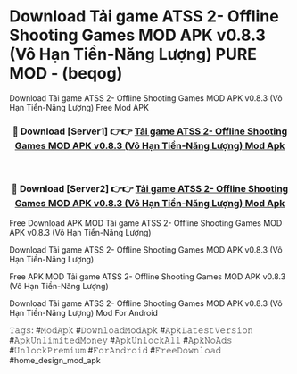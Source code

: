 # Download Tải game ATSS 2- Offline Shooting Games MOD APK v0.8.3 (Vô Hạn Tiền-Năng Lượng) PURE MOD - (beqog)
Download Tải game ATSS 2- Offline Shooting Games MOD APK v0.8.3 (Vô Hạn Tiền-Năng Lượng) Free Mod APK

<div align="center">
<h3>🔴 Download [Server1] 👉👉 <a href="https://apk-comot.site?title=Tải_game_ATSS_2-_Offline_Shooting_Games_MOD_APK_v0.8.3_(Vô_Hạn_Tiền-Năng_Lượng)">Tải game ATSS 2- Offline Shooting Games MOD APK v0.8.3 (Vô Hạn Tiền-Năng Lượng) Mod Apk</a></h3><br>

<h3>🔴 Download [Server2] 👉👉 <a href="https://apk-comot.site?title=Tải_game_ATSS_2-_Offline_Shooting_Games_MOD_APK_v0.8.3_(Vô_Hạn_Tiền-Năng_Lượng)">Tải game ATSS 2- Offline Shooting Games MOD APK v0.8.3 (Vô Hạn Tiền-Năng Lượng) Mod Apk</a></h3>
</div>


Free Download APK MOD Tải game ATSS 2- Offline Shooting Games MOD APK v0.8.3 (Vô Hạn Tiền-Năng Lượng)

Download Tải game ATSS 2- Offline Shooting Games MOD APK v0.8.3 (Vô Hạn Tiền-Năng Lượng) 

Free APK MOD Tải game ATSS 2- Offline Shooting Games MOD APK v0.8.3 (Vô Hạn Tiền-Năng Lượng) 

Download Tải game ATSS 2- Offline Shooting Games MOD APK v0.8.3 (Vô Hạn Tiền-Năng Lượng) Mod For Android

𝚃𝚊𝚐𝚜: #𝙼𝚘𝚍𝙰𝚙𝚔 #𝙳𝚘𝚠𝚗𝚕𝚘𝚊𝚍𝙼𝚘𝚍𝙰𝚙𝚔 #𝙰𝚙𝚔𝙻𝚊𝚝𝚎𝚜𝚝𝚅𝚎𝚛𝚜𝚒𝚘𝚗 #𝙰𝚙𝚔𝚄𝚗𝚕𝚒𝚖𝚒𝚝𝚎𝚍𝙼𝚘𝚗𝚎𝚢 #𝙰𝚙𝚔𝚄𝚗𝚕𝚘𝚌𝚔𝙰𝚕𝚕 #𝙰𝚙𝚔𝙽𝚘𝙰𝚍𝚜 #𝚄𝚗𝚕𝚘𝚌𝚔𝙿𝚛𝚎𝚖𝚒𝚞𝚖 #𝙵𝚘𝚛𝙰𝚗𝚍𝚛𝚘𝚒𝚍 #𝙵𝚛𝚎𝚎𝙳𝚘𝚠𝚗𝚕𝚘𝚊𝚍 #home_design_mod_apk